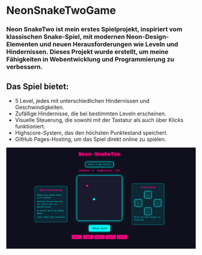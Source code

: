 # NeonSnakeTwoGame

### Neon SnakeTwo ist mein erstes Spielprojekt, inspiriert vom klassischen Snake-Spiel, mit modernen Neon-Design-Elementen und neuen Herausforderungen wie Leveln und Hindernissen. Dieses Projekt wurde erstellt, um meine Fähigkeiten in Webentwicklung und Programmierung zu verbessern.

## Das Spiel bietet:

-   5 Level, jedes mit unterschiedlichen Hindernissen und Geschwindigkeiten.
-   Zufällige Hindernisse, die bei bestimmten Leveln erscheinen.
-   Visuelle Steuerung, die sowohl mit der Tastatur als auch über Klicks funktioniert.
-   Highscore-System, das den höchsten Punktestand speichert.
-   GitHub Pages-Hosting, um das Spiel direkt online zu spielen.

![alt text](image.png)
